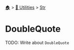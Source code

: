<!--startTocHeader-->
[🏠](../../README.md) > [🔧 Utilities](../README.md) > [Str](README.md)
# DoubleQuote
<!--endTocHeader-->
TODO: Write about `DoubleQuote`
<!--startTocSubTopic-->
<!--endTocSubTopic-->